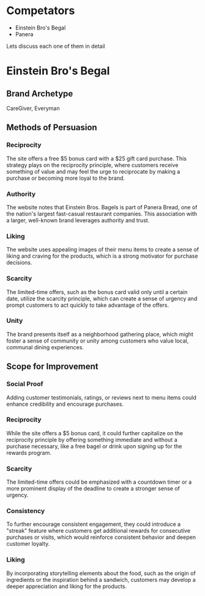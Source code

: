 # Competators
- Einstein Bro's Begal
- Panera

Lets discuss each one of them in detail


# Einstein Bro's Begal

## Brand Archetype
CareGiver, Everyman

## Methods of Persuasion

### Reciprocity
The site offers a free $5 bonus card with a $25 gift card purchase. This strategy plays on the reciprocity principle, where customers receive something of value and may feel the urge to reciprocate by making a purchase or becoming more loyal to the brand.

### Authority
The website notes that Einstein Bros. Bagels is part of Panera Bread, one of the nation's largest fast-casual restaurant companies. This association with a larger, well-known brand leverages authority and trust.

### Liking
The website uses appealing images of their menu items to create a sense of liking and craving for the products, which is a strong motivator for purchase decisions.

### Scarcity
The limited-time offers, such as the bonus card valid only until a certain date, utilize the scarcity principle, which can create a sense of urgency and prompt customers to act quickly to take advantage of the offers.

### Unity
The brand presents itself as a neighborhood gathering place, which might foster a sense of community or unity among customers who value local, communal dining experiences.

## Scope for Improvement

### Social Proof
Adding customer testimonials, ratings, or reviews next to menu items could enhance credibility and encourage purchases.

### Reciprocity
While the site offers a $5 bonus card, it could further capitalize on the reciprocity principle by offering something immediate and without a purchase necessary, like a free bagel or drink upon signing up for the rewards program.

### Scarcity
The limited-time offers could be emphasized with a countdown timer or a more prominent display of the deadline to create a stronger sense of urgency.

### Consistency
To further encourage consistent engagement, they could introduce a "streak" feature where customers get additional rewards for consecutive purchases or visits, which would reinforce consistent behavior and deepen customer loyalty.

### Liking
By incorporating storytelling elements about the food, such as the origin of ingredients or the inspiration behind a sandwich, customers may develop a deeper appreciation and liking for the products.
